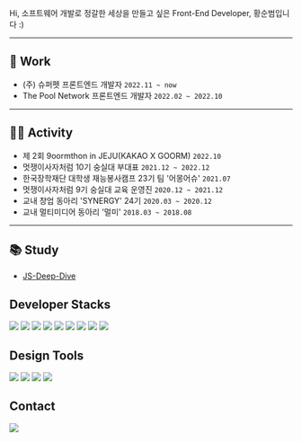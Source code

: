 Hi, 소프트웨어 개발로 정갈한 세상을 만들고 싶은 Front-End Developer, 황순범입니다 :)

---

## 🏢 Work
- (주) 슈퍼펫 프론트엔드 개발자 `2022.11 ~ now`
- The Pool Network 프론트엔드 개발자 `2022.02 ~ 2022.10`

---

## 🏃🏻 Activity
- 제 2회 9oormthon in JEJU(KAKAO X GOORM) `2022.10`
- 멋쟁이사자처럼 10기 숭실대 부대표 `2021.12 ~ 2022.12`
- 한국장학재단 대학생 재능봉사캠프 23기 팀 '어몽어슈' `2021.07`
- 멋쟁이사자처럼 9기 숭실대 교육 운영진 `2020.12 ~ 2021.12`
- 교내 창업 동아리 'SYNERGY' 24기 `2020.03 ~ 2020.12`
- 교내 멀티미디어 동아리 '멀미' `2018.03 ~ 2018.08`

---

## 📚 Study
- [JS-Deep-Dive](https://github.com/likelion-ssu/JS-Deep-Dive)

<!-- (https://github-readme-stats.vercel.app/api?username=HwangSunBeom&show_icons=true&theme=github_dark) -->
## Developer Stacks
<img src="https://img.shields.io/badge/HTML-000000?style=for-the-badge&logo=HTML5&logoColor=#E34F26"/>  <img src="https://img.shields.io/badge/CSS3-000000?style=for-the-badge&logo=CSS3&logoColor=#1572B6"/>  <img src="https://img.shields.io/badge/JavaScript-000000?style=for-the-badge&logo=JavaScript&logoColor=#F7DF1E"/>  <img src="https://img.shields.io/badge/React-000000?style=for-the-badge&logo=React&logoColor=#61DAFB"/>  <img src="https://img.shields.io/badge/ReactNative-000000?style=for-the-badge&logo=React&logoColor=#61DAFB"/>  <img src="https://img.shields.io/badge/jQuery-000000?style=for-the-badge&logo=jQuery&logoColor=#0769AD"/>  <img src="https://img.shields.io/badge/Node.js-000000?style=for-the-badge&logo=Node.js&logoColor=#339933"/>  <img src="https://img.shields.io/badge/Python-000000?style=for-the-badge&logo=Python&logoColor=#3776AB"/>  <img src="https://img.shields.io/badge/Django-000000?style=for-the-badge&logo=Django&logoColor=#092E20"/>  
## Design Tools
<img src="https://img.shields.io/badge/Adobe XD-000000?style=for-the-badge&logo=Adobe XD&logoColor=#FF61F6"/>  <img src="https://img.shields.io/badge/Adobe Photoshop-000000?style=for-the-badge&logo=Adobe Photoshop&logoColor=#31A8FF"/>  <img src="https://img.shields.io/badge/Adobe Premiere Pro-000000?style=for-the-badge&logo=Adobe Premiere Pro&logoColor=#9999FF"/>  <img src="https://img.shields.io/badge/Figma-000000?style=for-the-badge&logo=Figma&logoColor=#F24E1E"/>
## Contact
<img src="https://img.shields.io/badge/wsbs9805@gmail.com-000000?style=for-the-badge&logo=Gmail&logoColor=#EA4335"/>


<!-- (https://github-readme-stats.vercel.app/api/top-langs/?username=HwangSunBeom&layout=compact)](https://github.com/anuraghazra/github-readme-stats) -->


<!--
**HwangSunBeom/HwangSunBeom** is a ✨ _special_ ✨ repository because its `README.md` (this file) appears on your GitHub profile.

Here are some ideas to get you started:

- 🔭 I’m currently working on ...
- 🌱 I’m currently learning ...
- 👯 I’m looking to collaborate on ...
- 🤔 I’m looking for help with ...
- 💬 Ask me about ...
- 📫 How to reach me: ...
- 😄 Pronouns: ...
- ⚡ Fun fact: ...
-->
